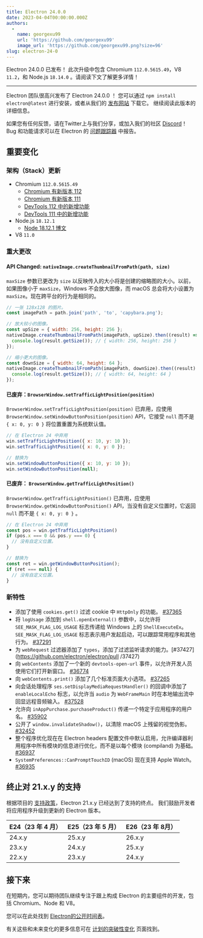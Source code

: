 ```yaml
---
title: Electron 24.0.0
date: 2023-04-04T00:00:00.000Z
authors:
  - 
    name: georgexu99
    url: 'https://github.com/georgexu99'
    image_url: 'https://github.com/georgexu99.png?size=96'
slug: electron-24-0
---
```


Electron 24.0.0 已发布！ 此次升级中包含 Chromium `112.0.5615.49`，V8 `11.2`，和 Node.js `18.14.0` 。请阅读下文了解更多详情！

---

Electron 团队很高兴发布了 Electron 24.0.0 ！ 您可以通过 `npm install electron@latest` 进行安装，或者从我们的 [发布网站](https://releases.electronjs.org/releases/stable) 下载它。 继续阅读此版本的详细信息。

如果您有任何反馈，请在Twitter上与我们分享，或加入我们的社区 [Discord](https://discord.com/invite/electronjs)！Bug 和功能请求可以在 Electron 的 [问题跟踪器](https://github.com/electron/electron/issues) 中报告。

## 重要变化

### 架构（Stack）更新

- Chromium `112.0.5615.49`
  - [Chromium 有新版本 112](https://developer.chrome.com/blog/new-in-chrome-112/)
  - [Chromium 有新版本 111](https://developer.chrome.com/blog/new-in-chrome-111/)
  - [DevTools 112 中的新增功能](https://developer.chrome.com/blog/new-in-devtools-112/)
  - [DevTools 111 中的新增功能](https://developer.chrome.com/blog/new-in-devtools-111/)
- Node.js `18.12.1`
  - [Node 18.12.1 博文](https://nodejs.org/en/blog/release/v18.12.1/)
- V8 `11.0`

### 重大更改

#### API Changed: `nativeImage.createThumbnailFromPath(path, size)`

`maxSize` 参数已更改为 `size` 以反映传入的大小将是创建的缩略图的大小。以前，如果图像小于 `maxSize`，Windows 不会放大图像，而 macOS 总会将大小设置为 `maxSize`。现在跨平台的行为是相同的。

```js
// 一张 128x128 的图片。
const imagePath = path.join('path', 'to', 'capybara.png');

// 放大较小的图像。
const upSize = { width: 256, height: 256 };
nativeImage.createThumbnailFromPath(imagePath, upSize).then((result) => {
  console.log(result.getSize()); // { width: 256, height: 256 }
});

// 缩小更大的图像。
const downSize = { width: 64, height: 64 };
nativeImage.createThumbnailFromPath(imagePath, downSize).then((result) => {
  console.log(result.getSize()); // { width: 64, height: 64 }
});
```

#### 已废弃：`BrowserWindow.setTrafficLightPosition(position)`

`BrowserWindow.setTrafficLightPosition(position)` 已弃用，应使用 `BrowserWindow.setWindowButtonPosition(position)` API，它接受 `null` 而不是 `{ x: 0, y: 0 }` 将位置重置为系统默认值。

```js
// 在 Electron 24 中弃用
win.setTrafficLightPosition({ x: 10, y: 10 });
win.setTrafficLightPosition({ x: 0, y: 0 });

// 替换为
win.setWindowButtonPosition({ x: 10, y: 10 });
win.setWindowButtonPosition(null);
```

#### 已废弃： `BrowserWindow.getTrafficLightPosition()`

`BrowserWindow.getTrafficLightPosition()` 已弃用，应使用 `BrowserWindow.getWindowButtonPosition()` API，当没有自定义位置时，它返回 `null` 而不是 `{ x: 0, y: 0 }` 。

```js
// 在 Electron 24 中弃用
const pos = win.getTrafficLightPosition()
if (pos.x === 0 && pos.y === 0) {
  // 没有自定义位置。
}

// 替换为
const ret = win.getWindowButtonPosition();
if (ret === null) {
  // 没有自定义位置。
}
```

### 新特性

- 添加了使用 `cookies.get()` 过滤 cookie 中 `HttpOnly` 的功能。 [#37365](https://github.com/electron/electron/pull/37365)
- 将 `logUsage` 添加到 `shell.openExternal()` 参数中，以允许将 `SEE_MASK_FLAG_LOG_USAGE` 标志传递给 Windows 上的 `ShellExecuteEx`。 `SEE_MASK_FLAG_LOG_USAGE` 标志表示用户发起启动，可以跟踪常用程序和其他行为。 [#37291](https://github.com/electron/electron/pull/37291)
- 为 `webRequest` 过滤器添加了 `types`，添加了过滤监听请求的能力。[#37427](https://github.com/electron/electron/pull /37427)
- 向 `webContents` 添加了一个新的 `devtools-open-url` 事件，以允许开发人员使用它们打开新窗口。 [#36774](https://github.com/electron/electron/pull/36774)
- 向 `webContents.print()` 添加了几个标准页面大小选项。 [#37265](https://github.com/electron/electron/pull/37265)
- 向会话处理程序 `ses.setDisplayMediaRequestHandler()` 的回调中添加了 `enableLocalEcho` 标志，以允许当 `audio` 为 `WebFrameMain` 时在本地输出流中回显远程音频输入。 [#37528](https://github.com/electron/electron/pull/37528)
- 允许向 `inAppPurchase.purchaseProduct()` 传递一个特定于应用程序的用户名。 [#35902](https://github.com/electron/electron/pull/35902)
- 公开了 `window.invalidateShadow()`，以清除 macOS 上残留的视觉伪影。 [#32452](https://github.com/electron/electron/pull/32452)
- 整个程序优化现在在 Electron headers 配置文件中默认启用，允许编译器利用程序中所有模块的信息进行优化，而不是以每个模块 (compiland) 为基础。 [#36937](https://github.com/electron/electron/pull/36937)
- `SystemPreferences::CanPromptTouchID` (macOS) 现在支持 Apple Watch。 [#36935](https://github.com/electron/electron/pull/36935)

## 终止对 21.x.y 的支持

根据项目的 [支持政策](https://www.electronjs.org/docs/latest/tutorial/electron-timelines#version-support-policy)，Electron 21.x.y 已经达到了支持的终点。 我们鼓励开发者将应用程序升级到更新的 Electron 版本。

| E24（23 年 4 月） | E25（23 年 5 月） | E26（23 年 8月） |
| ------------- | ------------- | ------------ |
| 24.x.y        | 25.x.y        | 26.x.y       |
| 23.x.y        | 24.x.y        | 25.x.y       |
| 22.x.y        | 23.x.y        | 24.x.y       |

## 接下来

在短期内，您可以期待团队继续专注于跟上构成 Electron 的主要组件的开发，包括 Chromium、Node 和 V8。

您可以在此处找到 [Electron的公开时间表](https://www.electronjs.org/docs/latest/tutorial/electron-timelines)。

有关这些和未来变化的更多信息可在 [计划的突破性变化](https://github.com/electron/electron/blob/main/docs/breaking-changes.md) 页面找到。
